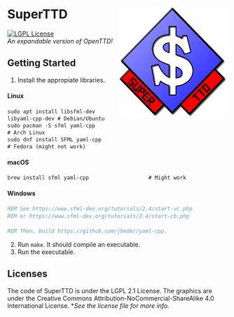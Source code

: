 # SuperTTD <img align="right" width="250" height="250" src="SuperTTD.png" alt="SuperTTD">
[![LGPL License](https://img.shields.io/badge/license-LGPL-blue.svg)](https://www.gnu.org/licenses/old-licenses/lgpl-2.1.txt)  
*An expandable version of OpenTTD!*

## Getting Started
1. Install the appropiate libraries.
#### Linux
```shell
sudo apt install libsfml-dev libyaml-cpp-dev # Debian/Ubuntu
sudo pacman -S sfml yaml-cpp                 # Arch Linux
sudo dnf install SFML yaml-cpp               # Fedora (might not work)
```
#### macOS
```shell
brew install sfml yaml-cpp                   # Might work
```
#### Windows
```cmd
REM See https://www.sfml-dev.org/tutorials/2.4/start-vc.php
REM or https://www.sfml-dev.org/tutorials/2.4/start-cb.php

REM Then, build https://github.com/jbeder/yaml-cpp.
```
2. Run `make`. It should compile an executable.
3. Run the executable.

## Licenses

The code of SuperTTD is under the LGPL 2.1 License. The graphics
are under the Creative Commons Attribution-NoCommercial-ShareAlike
4.0 International License. **See the license file for more info.*
